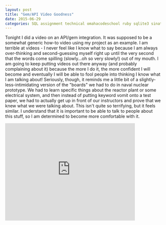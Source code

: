 ```yaml
---
layout: post
title: "Gem/API Video Goodness"
date: 2015-06-29
categories: SQL assignment technical omahacodeschool ruby sqlite3 sinatra video
---
```


Tonight I did a video on an API/gem integration. It was supposed to be a somewhat generic how-to video using my project as an example. I am terrible at videos - I never feel like I know what to say because I am always over-thinking and second-guessing myself right up until the very second that the words come spilling (slowly...oh so very slowly!) out of my mouth. I am going to keep putting videos out there anyway (and probably complaining about it) because the more I do it, the more confident I will become and eventually I will be able to fool people into thinking I know what I am talking about! Seriously, though, it reminds me a little bit of a slightly-less-intimidating version of the "boards" we had to do in naval nuclear prototype. We had to learn specific things about the reactor plant or some electrical system, and then instead of putting keyword vomit onto a test paper, we had to actually get up in front of our instructors and prove that we knew what we were talking about. This isn't quite so terrifying, but it feels similar. I understand that it is important to be able to talk to people about this stuff, so I am determined to become more comfortable with it.

<iframe width="420" height="315" src="https://www.youtube.com/embed/zC9hlxnMiio" frameborder="0" allowfullscreen></iframe>
